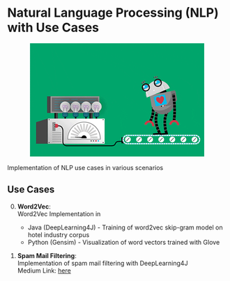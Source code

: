 # Natural Language Processing (NLP) with Use Cases
<p align="center">
  <img src="metadata/robot.gif">
</p>  
Implementation of NLP use cases in various scenarios

## Use Cases
0. **Word2Vec**:  
Word2Vec Implementation in 
    * Java (DeepLearning4J) - Training of word2vec skip-gram model on hotel industry corpus
    * Python (Gensim) - Visualization of word vectors trained with Glove 


1. **Spam Mail Filtering**:  
Implementation of spam mail filtering with DeepLearning4J  
Medium Link: [here](https://link.medium.com/dtyjReZQM2)
